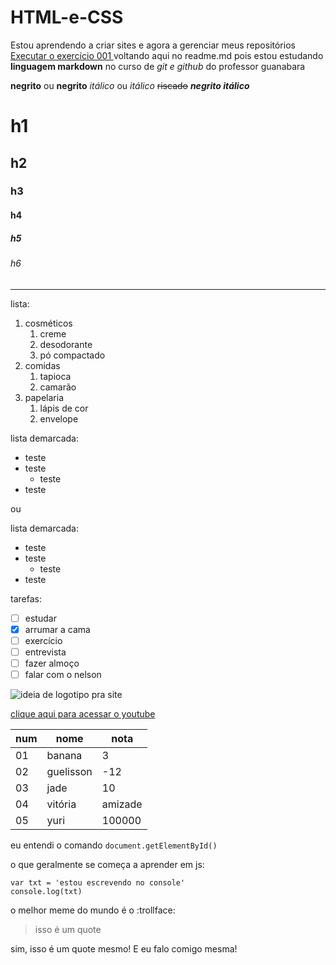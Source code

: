 # HTML-e-CSS
 Estou aprendendo a criar sites e agora a gerenciar meus repositórios
<a href="https://jadecoelho.github.io/HTML-e-CSS/exerc%C3%ADcios/001/"> Executar o exercício 001 </a>
voltando aqui no readme.md pois estou estudando **linguagem markdown** no curso de *git e github* do professor guanabara

**negrito** ou  __negrito__
_itálico_ ou *itálico*
~~riscado~~
__*negrito itálico*__ 


 # h1
 ## h2
 ### h3
 #### h4
 ##### h5
 ###### h6

---

lista:
1. cosméticos
   1. creme
   2. desodorante
   3. pó compactado
2. comidas
   1. tapioca
   2. camarão
3. papelaria
   1. lápis de cor
   2. envelope

lista demarcada:
* teste
* teste
   * teste
* teste

ou

lista demarcada:
- teste
- teste
   - teste
- teste

tarefas:
- [ ] estudar
- [x] arrumar a cama
- [ ] exercício
- [ ] entrevista
- [ ] fazer almoço
- [ ] falar com o nelson

![ideia de logotipo pra site](https://user-images.githubusercontent.com/105293003/184632419-9a7bca2e-45a4-4515-99a7-7848264b67d7.png)

[clique aqui para acessar o youtube](https://www.youtube.com/)


num | nome | nota
---|---|---
01 | banana | 3
02 | guelisson | -12
03 | jade | 10
04 | vitória | amizade
05 | yuri | 100000

eu entendi o comando `document.getElementById()`

o que geralmente se começa a aprender em js:
```
var txt = 'estou escrevendo no console'
console.log(txt)
```

o melhor meme do mundo é o :trollface:

> isso é um quote

sim, isso é um quote mesmo! E eu falo comigo mesma!
